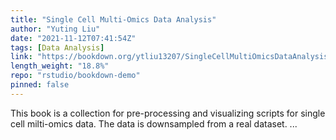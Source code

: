 ```yaml
---
title: "Single Cell Multi-Omics Data Analysis"
author: "Yuting Liu"
date: "2021-11-12T07:41:54Z"
tags: [Data Analysis]
link: "https://bookdown.org/ytliu13207/SingleCellMultiOmicsDataAnalysis/"
length_weight: "18.8%"
repo: "rstudio/bookdown-demo"
pinned: false
---
```


This book is a collection for pre-processing and visualizing scripts for single cell milti-omics data. The data is downsampled from a real dataset. ...
